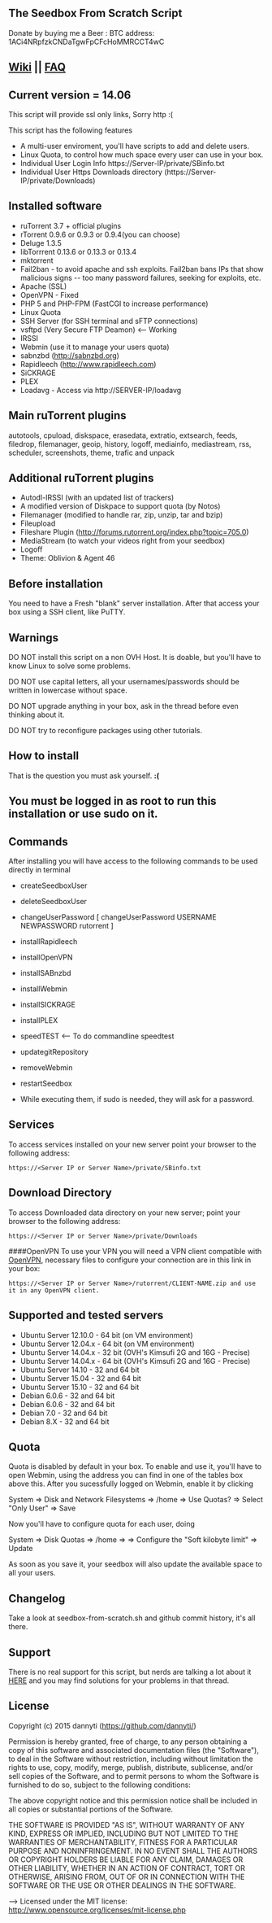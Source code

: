 ## The Seedbox From Scratch Script
Donate by buying me a Beer : BTC address: 1ACi4NRpfzkCNDaTgwFpCFcHoMMRCCT4wC
## [Wiki](https://github.com/dannyti/sboxsetup/wiki)    ||    [FAQ](https://github.com/dannyti/sboxsetup/wiki/FAQ)
## Current version = 14.06

This script will provide ssl only links, Sorry http :(

This script has the following features

* A multi-user enviroment, you'll have scripts to add and delete users.
* Linux Quota, to control how much space every user can use in your box.
* Individual User Login Info https://Server-IP/private/SBinfo.txt
* Individual User Https Downloads directory (https://Server-IP/private/Downloads)

## Installed software
* ruTorrent 3.7 + official plugins
* rTorrent 0.9.6 or 0.9.3 or 0.9.4(you can choose)
* Deluge 1.3.5 
* libTorrrent 0.13.6 or 0.13.3 or 0.13.4
* mktorrent
* Fail2ban - to avoid apache and ssh exploits. Fail2ban bans IPs that show malicious signs -- too many password failures, seeking for exploits, etc.
* Apache (SSL)
* OpenVPN - Fixed
* PHP 5 and PHP-FPM (FastCGI to increase performance)
* Linux Quota
* SSH Server (for SSH terminal and sFTP connections)
* vsftpd (Very Secure FTP Deamon) <-- Working 
* IRSSI
* Webmin (use it to manage your users quota)
* sabnzbd (http://sabnzbd.org)
* Rapidleech (http://www.rapidleech.com)
* SiCKRAGE
* PLEX
* Loadavg - Access via http://SERVER-IP/loadavg

## Main ruTorrent plugins
autotools, cpuload, diskspace, erasedata, extratio, extsearch, feeds, filedrop, filemanager, geoip, history, logoff, mediainfo, mediastream, rss, scheduler, screenshots, theme, trafic and unpack

## Additional ruTorrent plugins
* Autodl-IRSSI (with an updated list of trackers)
* A modified version of Diskpace to support quota (by Notos)
* Filemanager (modified to handle rar, zip, unzip, tar and bzip)
* Fileupload
* Fileshare Plugin (http://forums.rutorrent.org/index.php?topic=705.0)
* MediaStream (to watch your videos right from your seedbox)
* Logoff
* Theme: Oblivion & Agent 46

## Before installation
You need to have a Fresh "blank" server installation.
After that access your box using a SSH client, like PuTTY.

## Warnings

DO NOT install this script on a non OVH Host. It is doable, but you'll have to know Linux to solve some problems.

DO NOT use capital letters, all your usernames/passwords should be written in lowercase without space.

DO NOT upgrade anything in your box, ask in the thread before even thinking about it.

DO NOT try to reconfigure packages using other tutorials.

## How to install
That is the question you must ask yourself. <b>:(</b>

## You must be logged in as root to run this installation or use sudo on it.

## Commands
After installing you will have access to the following commands to be used directly in terminal
* createSeedboxUser
* deleteSeedboxUser
* changeUserPassword  [ changeUserPassword USERNAME NEWPASSWORD rutorrent ]
* installRapidleech
* installOpenVPN
* installSABnzbd
* installWebmin
* installSICKRAGE
* installPLEX
* speedTEST <-- To do commandline speedtest
* updategitRepository
* removeWebmin
* restartSeedbox

* While executing them, if sudo is needed, they will ask for a password.

## Services
To access services installed on your new server point your browser to the following address:
```
https://<Server IP or Server Name>/private/SBinfo.txt
```

## Download Directory
To access Downloaded data directory on your new server; point your browser to the following address:
```
https://<Server IP or Server Name>/private/Downloads
```

####OpenVPN
To use your VPN you will need a VPN client compatible with [OpenVPN](http://openvpn.net/index.php?option=com_content&id=357), necessary files to configure your connection are in this link in your box:
```
https://<Server IP or Server Name>/rutorrent/CLIENT-NAME.zip and use it in any OpenVPN client.
```

## Supported and tested servers
* Ubuntu Server 12.10.0 - 64 bit (on VM environment)
* Ubuntu Server 12.04.x - 64 bit (on VM environment)
* Ubuntu Server 14.04.x - 32 bit (OVH's Kimsufi 2G and 16G - Precise)
* Ubuntu Server 14.04.x - 64 bit (OVH's Kimsufi 2G and 16G - Precise)
* Ubuntu Server 14.10 - 32 and 64 bit
* Ubuntu Server 15.04 - 32 and 64 bit
* Ubuntu Server 15.10 - 32 and 64 bit
* Debian 6.0.6 - 32 and 64 bit 
* Debian 6.0.6 - 32 and 64 bit
* Debian 7.0 - 32 and 64 bit
* Debian 8.X - 32 and 64 bit

## Quota
Quota is disabled by default in your box. To enable and use it, you'll have to open Webmin, using the address you can find in one of the tables box above this. After you sucessfully logged on Webmin, enable it by clicking

System => Disk and Network Filesystems => /home => Use Quotas? => Select "Only User" => Save

Now you'll have to configure quota for each user, doing

System => Disk Quotas => /home => <username> => Configure the "Soft kilobyte limit" => Update

As soon as you save it, your seedbox will also update the available space to all your users.

## Changelog
Take a look at seedbox-from-scratch.sh and github commit history, it's all there.

## Support

There is no real support for this script, but nerds are talking a lot about it [HERE](http://www.torrent-invites.com/showthread.php?t=272859) and you may find solutions for your problems in that thread.


## License
Copyright (c) 2015 dannyti (https://github.com/dannyti/) 

Permission is hereby granted, free of charge, to any person obtaining a copy of this software and associated documentation files (the "Software"), to deal in the Software without restriction, including without limitation the rights to use, copy, modify, merge, publish, distribute, sublicense, and/or sell copies of the Software, and to permit persons to whom the Software is furnished to do so, subject to the following conditions: 

The above copyright notice and this permission notice shall be included in all copies or substantial portions of the Software. 

THE SOFTWARE IS PROVIDED "AS IS", WITHOUT WARRANTY OF ANY KIND, EXPRESS OR IMPLIED, INCLUDING BUT NOT LIMITED TO THE WARRANTIES OF MERCHANTABILITY, FITNESS FOR A PARTICULAR PURPOSE AND NONINFRINGEMENT. IN NO EVENT SHALL THE AUTHORS OR COPYRIGHT HOLDERS BE LIABLE FOR ANY CLAIM, DAMAGES OR OTHER LIABILITY, WHETHER IN AN ACTION OF CONTRACT, TORT OR OTHERWISE, ARISING FROM, OUT OF OR IN CONNECTION WITH THE SOFTWARE OR THE USE OR OTHER DEALINGS IN THE SOFTWARE.

--> Licensed under the MIT license: http://www.opensource.org/licenses/mit-license.php
